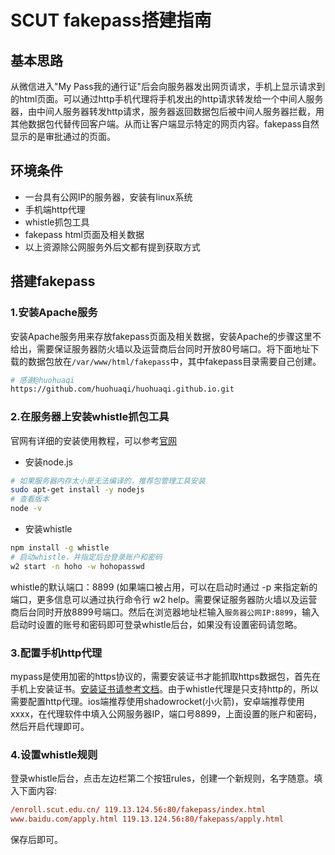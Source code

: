 # SCUT fakepass搭建指南
## 基本思路
从微信进入"My Pass我的通行证"后会向服务器发出网页请求，手机上显示请求到的html页面。可以通过http手机代理将手机发出的http请求转发给一个中间人服务器，由中间人服务器转发http请求，服务器返回数据包后被中间人服务器拦截，用其他数据包代替传回客户端。从而让客户端显示特定的网页内容。fakepass自然显示的是审批通过的页面。

## 环境条件
- 一台具有公网IP的服务器，安装有linux系统
- 手机端http代理
- whistle抓包工具
- fakepass html页面及相关数据
- 以上资源除公网服务外后文都有提到获取方式

## 搭建fakepass
### 1.安装Apache服务
安装Apache服务用来存放fakepass页面及相关数据，安装Apache的步骤这里不给出，需要保证服务器防火墙以及运营商后台同时开放80号端口。将下面地址下载的数据包放在`/var/www/html/fakepass`中，其中fakepass目录需要自己创建。
```sh
# 感谢@huohuaqi
https://github.com/huohuaqi/huohuaqi.github.io.git
```

### 2.在服务器上安装whistle抓包工具
官网有详细的安装使用教程，可以参考[官网](https://wproxy.org/whistle/install.html)
- 安装node.js
```sh
# 如果服务器内存太小是无法编译的，推荐包管理工具安装
sudo apt-get install -y nodejs
# 查看版本
node -v
```
- 安装whistle
```sh
npm install -g whistle
# 启动whistle，并指定后台登录账户和密码
w2 start -n hoho -w hohopasswd
```
whistle的默认端口：8899 (如果端口被占用，可以在启动时通过 -p 来指定新的端口，更多信息可以通过执行命令行 w2 help。需要保证服务器防火墙以及运营商后台同时开放8899号端口。然后在浏览器地址栏输入`服务器公网IP:8899`，输入启动时设置的账号和密码即可登录whistle后台，如果没有设置密码请忽略。

### 3.配置手机http代理
mypass是使用加密的https协议的，需要安装证书才能抓取https数据包，首先在手机上安装证书。[安装证书请参考文档](http://wproxy.org/whistle/webui/https.html)。由于whistle代理是只支持http的，所以需要配置http代理。ios端推荐使用shadowrocket(小火箭)，安卓端推荐使用xxxx，在代理软件中填入公网服务器IP，端口号8899，上面设置的账户和密码，然后开启代理即可。

### 4.设置whistle规则
登录whistle后台，点击左边栏第二个按钮rules，创建一个新规则，名字随意。填入下面内容:
```conf
/enroll.scut.edu.cn/ 119.13.124.56:80/fakepass/index.html
www.baidu.com/apply.html 119.13.124.56:80/fakepass/apply.html
```
保存后即可。
